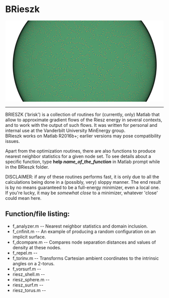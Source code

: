 # BRieszk
<p align="center">
<img src="https://raw.githubusercontent.com/OVlasiuk/BRieszk/master/sph_paisley.png" width="800">
</p>

---
BRIESZK ('brisk') is a collection of routines for (currently, only) Matlab that allow to approximate gradient flows of the Riesz energy in several contexts, and to work with the output of such flows. It was written for personal and internal use at the Vanderbilt University MinEnergy group.<br>
BRieszk works on Matlab R2016b+; earlier versions may pose compatibility issues.

Apart from the optimization routines, there are also functions to produce nearest neighbor statistics for a given node set. To see details about a specific function, type **help _name_of_the_function_** in Matlab prompt while in the BRieszk folder. 

DISCLAIMER: if any of these routines performs fast, it is only due to all the calculations being done in a (possibly, very) sloppy manner. The end result is by no means guaranteed to be a full-energy minimizer, even a local one. If you're lucky, it may be _somewhat close_ to a minimizer, whatever 'close' could mean here.

## Function/file listing:

* f_analyzer.m -- Nearest neighbor statistics and domain inclusion.
* f_cnfinit.m -- An example of producing a random configuration on an implicit surface.
* f_dcompare.m -- Compares node separation distances and values of density at these nodes.
* f_repel.m --
* f_torinv.m -- Transforms Cartesian ambient coordinates to the intrinsic angles on a 2-torus.
* f_vorsurf.m --
* riesz_shell.m --
* riesz_sphere.m --
* riesz_surf.m --
* riesz_torus.m --


